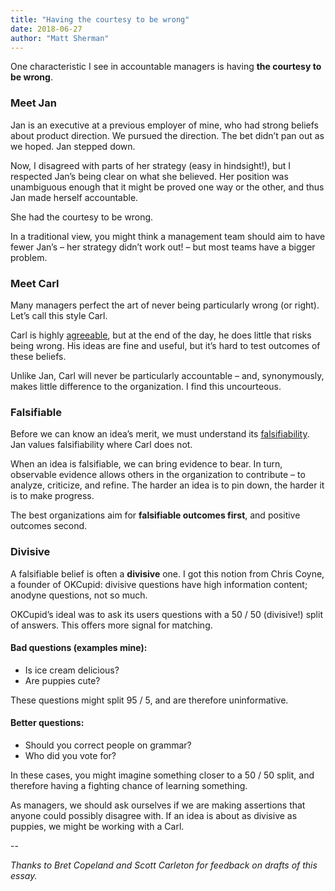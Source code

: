 ```yaml
---
title: "Having the courtesy to be wrong"
date: 2018-06-27
author: "Matt Sherman"
---
```


One characteristic I see in accountable managers is having **the courtesy to be wrong**.

### Meet Jan

Jan is an executive at a previous employer of mine, who had strong beliefs about product direction. We pursued the direction. The bet didn’t pan out as we hoped. Jan stepped down.

Now, I disagreed with parts of her strategy (easy in hindsight!), but I respected Jan’s being clear on what she believed. Her position was unambiguous enough that it might be proved one way or the other, and thus Jan made herself accountable.

She had the courtesy to be wrong.

In a traditional view, you might think a management team should aim to have fewer Jan’s – her strategy didn’t work out! – but most teams have a bigger problem.

### Meet Carl

Many managers perfect the art of never being particularly wrong (or right). Let’s call this style Carl.

Carl is highly  [agreeable](https://work.qz.com/1309735/adam-grant-the-best-employees-are-not-the-agreeable-ones/), but at the end of the day, he does little that risks being wrong. His ideas are fine and useful, but it’s hard to test outcomes of these beliefs.

Unlike Jan, Carl will never be particularly accountable – and, synonymously, makes little difference to the organization. I find this uncourteous.

### Falsifiable

Before we can know an idea’s merit, we must understand its [falsifiability](https://en.wikipedia.org/wiki/Falsifiability). Jan values falsifiability where Carl does not.

When an idea is falsifiable, we can bring evidence to bear. In turn, observable evidence allows others in the organization to contribute – to analyze, criticize, and refine. The harder an idea is to pin down, the harder it is to make progress.

The best organizations aim for **falsifiable outcomes first**, and positive outcomes second.

### Divisive

A falsifiable belief is often a **divisive** one. I got this notion from Chris Coyne, a founder of OKCupid: divisive questions have high information content; anodyne questions, not so much.

OKCupid’s ideal was to ask its users questions with a 50 / 50 (divisive!) split of answers. This offers more signal for matching.

#### Bad questions (examples mine):

- Is ice cream delicious?
- Are puppies cute?

These questions might split 95 / 5, and are therefore uninformative.

#### Better questions:

- Should you correct people on grammar?
- Who did you vote for?

In these cases, you might imagine something closer to a 50 / 50 split, and therefore having a fighting chance of learning something.

As managers, we should ask ourselves if we are making assertions that anyone could possibly disagree with. If an idea is about as divisive as puppies, we might be working with a Carl.

--

_Thanks to Bret Copeland and Scott Carleton for feedback on drafts of this essay._